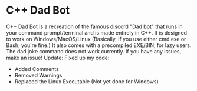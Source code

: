 # C++ Dad Bot
C++ Dad Bot is a recreation of the famous discord "Dad bot" that runs in your command prompt/terminal and is made entirely in C++. 
It is designed to work on Windows/MacOS/Linux (Basically, if you use either cmd.exe or Bash, you're fine.)
It also comes with a precompiled EXE/BIN, for lazy users.
The dad joke command does not work currently.
If you have any issues, make an issue!
Update: Fixed up my code:
- Added Comments
- Removed Warnings
- Replaced the Linux Executable (Not yet done for Windows)
